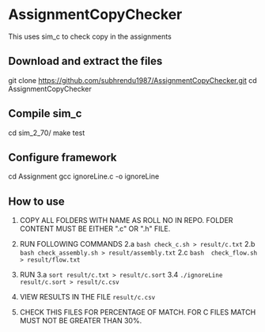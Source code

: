 # AssignmentCopyChecker
This uses sim_c to check copy in the assignments

## Download and extract the files
git clone https://github.com/subhrendu1987/AssignmentCopyChecker.git
cd AssignmentCopyChecker
## Compile  sim_c
cd sim_2_70/
make test

## Configure framework
cd Assignment
gcc ignoreLine.c -o ignoreLine

## How to use
1. COPY ALL FOLDERS WITH NAME AS ROLL NO IN REPO. FOLDER CONTENT MUST BE EITHER ".c" OR ".h" FILE.

2. RUN FOLLOWING COMMANDS 
	2.a `bash check_c.sh > result/c.txt`
	2.b `bash check_assembly.sh > result/assembly.txt`
	2.c `bash  check_flow.sh > result/flow.txt`
	
3. RUN 
	3.a `sort result/c.txt > result/c.sort`
	3.4 `./ignoreLine result/c.sort > result/c.csv`
	
4. VIEW RESULTS IN THE FILE `result/c.csv`

5. CHECK THIS FILES FOR PERCENTAGE OF MATCH. FOR C FILES MATCH MUST NOT BE GREATER THAN 30%.


